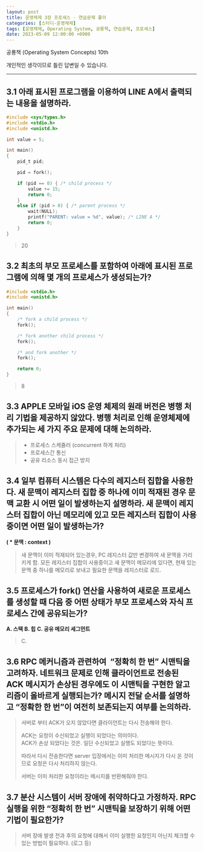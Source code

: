 ```yaml
---
layout: post
title: 운영체제 3장 프로세스 - 연습문제 풀이
categories: [스터디-운영체제]
tags: [운영체제, Operating System, 공룡책, 연습문제, 프로세스]
date: 2023-05-09 12:00:00 +0900
---
```


공룡책 (Operating System Concepts) 10th

개인적인 생각이므로 틀린 답변일 수 있습니다.

---

## 3.1 아래 표시된 프로그램을 이용하여 LINE A에서 출력되는 내용을 설명하라.

```c
#include <sys/types.h>
#include <stdio.h>
#include <unistd.h>

int value = 5;

int main()
{
    pid_t pid;

    pid = fork();

    if (pid == 0) { /* child process */
        value += 15;
        return 0;
    }
    else if (pid > 0) { /* parent process */
        wait(NULL);
        printf("PARENT: value = %d", value); /* LINE A */
        return 0;
    }
}
```

> 20

## 3.2 최초의 부모 프로세스를 포함하여 아래에 표시된 프로그램에 의해 몇 개의 프로세스가 생성되는가?

```c
#include <stdio.h>
#include <unistd.h>

int main()
{
    /* fork a child process */
    fork();

    /* fork another child process */
    fork();

    /* and fork another */
    fork();

    return 0;
}
```

> 8

## 3.3 APPLE 모바일 iOS 운영 체제의 원래 버전은 병행 처리 기법을 제공하지 않았다. 병행 처리로 인해 운영체제에 추가되는 세 가지 주요 문제에 대해 논의하라.

> - 프로세스 스케쥴러 (concurrent 하게 처리)
> - 프로세스간 통신
> - 공유 리소스 동시 접근 방지

## 3.4 일부 컴퓨터 시스템은 다수의 레지스터 집합을 사용한다. 새 문맥이 레지스터 집합 중 하나에 이미 적재된 경우 문맥 교환 시 어떤 일이 발생하는지 설명하라. 새 문맥이 레지스터 집합이 아닌 메모리에 있고 모든 레지스터 집합이 사용중이면 어떤 일이 발생하는가?

**( \* 문맥 : context )**

> 새 문맥이 이미 적재되어 있는경우, PC 레지스터 값만 변경하여 새 문맥을 가리키게 함.
> 모든 레지스터 집합이 사용중이고 새 문맥이 메모리에 있다면, 현재 있는 문맥 중 하나를 메모리로 보내고 필요한 문맥을 레지스터로 로드.

## 3.5 프로세스가 fork() 연산을 사용하여 새로운 프로세스를 생성할 때 다음 중 어떤 상태가 부모 프로세스와 자식 프로세스 간에 공유되는가?

**A. 스택**
**B. 힙**
**C. 공유 메모리 세그먼트**

> C.

## 3.6 RPC 메커니즘과 관련하여  “정확히 한 번” 시맨틱을 고려하자. 네트워크 문제로 인해 클라이언트로 전송된 ACK 메시지가 손상된 경우에도 이 시맨틱을 구현한 알고리즘이 올바르게 실행되는가? 메시지 전달 순서를 설명하고 “정확한 한 번”이 여전히 보존되는지 여부를 논의하라.

> 서버로 부터 ACK가 오지 않았다면 클라이언트는 다시 전송해야 한다.
>
> ACK는 요청이 수신되었고 실행이 되었다는 의미이다.  
> ACK가 손상 되었다는 것은. 일단 수신되었고 실행도 되었다는 뜻이다.
>
> 따라서 다시 전송한다면 server 입장에서는 이미 처리한 메시지가 다시 온 것이므로 요청은 다시 처리하지 않는다.
>
> 서버는 이미 처리한 요청이라는 메시지를 반환해줘야 한다.

## 3.7 분산 시스템이 서버 장애에 취약하다고 가정하자. RPC 실행을 위한 “정확히 한 번” 시맨틱을 보장하기 위해 어떤 기법이 필요한가?

> 서버 장애 발생 전과 후의 요청에 대해서 이미 실행한 요청인지 아닌지 체크할 수 있는 방법이 필요하다. (로그 등)
